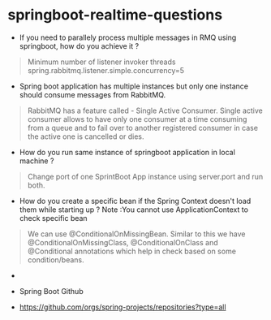 # springboot-realtime-questions

- If you need to parallely process multiple messages in RMQ using springboot, how do you achieve it ?
> Minimum number of listener invoker threads
> spring.rabbitmq.listener.simple.concurrency=5

- Spring boot application has multiple instances but only one instance should consume messages from RabbitMQ.
> RabbitMQ has a feature called - Single Active Consumer. Single active consumer allows to have only one consumer at a time consuming from a queue and to fail over to another registered consumer in case the active one is cancelled or dies.

- How do you run same instance of springboot application in local machine ?
> Change port of one SprintBoot App instance using server.port and run both.

- How do you create a specific bean if the Spring Context doesn't load them while starting up ? Note :You cannot use ApplicationContext to check specific bean
> We can use @ConditionalOnMissingBean. Similar to this we have @ConditionalOnMissingClass, @ConditionalOnClass and @Conditional annotations which help in check based on some condition/beans.

-

- Spring Boot Github
- https://github.com/orgs/spring-projects/repositories?type=all
